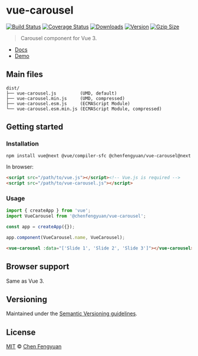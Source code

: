 # vue-carousel

[![Build Status](https://img.shields.io/github/workflow/status/fengyuanchen/vue-carousel/ci/main.svg)](https://github.com/fengyuanchen/vue-carousel/actions) [![Coverage Status](https://img.shields.io/codecov/c/github/fengyuanchen/vue-carousel.svg)](https://codecov.io/gh/fengyuanchen/vue-carousel) [![Downloads](https://img.shields.io/npm/dm/@chenfengyuan/vue-carousel.svg)](https://www.npmjs.com/package/@chenfengyuan/vue-carousel) [![Version](https://img.shields.io/npm/v/@chenfengyuan/vue-carousel/next.svg)](https://www.npmjs.com/package/@chenfengyuan/vue-carousel) [![Gzip Size](https://img.shields.io/bundlephobia/minzip/@chenfengyuan/vue-carousel.svg)](https://unpkg.com/@chenfengyuan/vue-carousel/dist/vue-carousel.js)

> Carousel component for Vue 3.

- [Docs](src/README.md)
- [Demo](https://fengyuanchen.github.io/vue-carousel)

## Main files

```text
dist/
├── vue-carousel.js         (UMD, default)
├── vue-carousel.min.js     (UMD, compressed)
├── vue-carousel.esm.js     (ECMAScript Module)
└── vue-carousel.esm.min.js (ECMAScript Module, compressed)
```

## Getting started

### Installation

```shell
npm install vue@next @vue/compiler-sfc @chenfengyuan/vue-carousel@next
```

In browser:

```html
<script src="/path/to/vue.js"></script><!-- Vue.js is required -->
<script src="/path/to/vue-carousel.js"></script>
```

### Usage

```js
import { createApp } from 'vue';
import VueCarousel from '@chenfengyuan/vue-carousel';

const app = createApp({});

app.component(VueCarousel.name, VueCarousel);
```

```html
<vue-carousel :data="['Slide 1', 'Slide 2', 'Slide 3']"></vue-carousel>
```

## Browser support

Same as Vue 3.

## Versioning

Maintained under the [Semantic Versioning guidelines](https://semver.org/).

## License

[MIT](https://opensource.org/licenses/MIT) © [Chen Fengyuan](https://chenfengyuan.com/)
